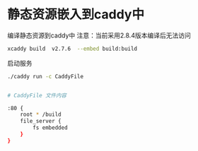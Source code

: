 # 静态资源嵌入到caddy中

编译静态资源到caddy中
注意：当前采用2.8.4版本编译后无法访问
 
```bash
xcaddy build  v2.7.6  --embed build:build
```

启动服务

```bash
./caddy run -c CaddyFile


# CaddyFile 文件内容

:80 {
	root * /build
	file_server {
		fs embedded
	}
}

```

